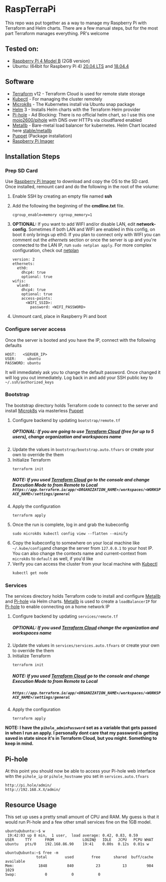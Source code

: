 # RaspTerraPi 
This repo was put together as a way to manage my Raspberry Pi with Terraform and Helm charts. There are a few manual steps, but for the most part Terraform manages everything. PR's welcome

## Tested on:
* [Raspberry Pi 4 Model B](https://www.raspberrypi.org/products/raspberry-pi-4-model-b/) (2GB version)
* Ubuntu: (64bit for Raspberry Pi 4) [20.04 LTS](https://ubuntu.com/download/raspberry-pi) and  [18.04.4](http://cdimage.ubuntu.com/releases/18.04.4/release/ubuntu-18.04.4-preinstalled-server-arm64+raspi4.img.xz)

## Software
* [Terraform](https://www.terraform.io/) v12 - Terraform Cloud is used for remote state storage
* [Kubectl](https://kubernetes.io/docs/tasks/tools/install-kubectl/) - For managing the cluster remotely
* [Microk8s](https://microk8s.io/) - The Kubernetes install via Ubuntu snap package
* [Helm](https://helm.sh/) 3 - Installs Helm charts with the Terraform Helm provider
* [Pi-hole](https://pi-hole.net/) - Ad Blocking: There is no official helm chart, so I use this one [mojo2600/pihole](https://hub.helm.sh/charts/mojo2600/pihole) with DNS over HTTPs via cloudflared enabled
* [Metallb](https://metallb.universe.tf/) - Bare-metal load balancer for kubernetes. Helm Chart located here [stable/metallb](https://github.com/helm/charts/tree/master/stable/metallb)
* [Puppet](https://puppet.com/) (Package installation)
* [Raspberry Pi Imager](https://www.raspberrypi.org/blog/raspberry-pi-imager-imaging-utility/)

## Installation Steps

### Prep SD Card
Use [Raspberry Pi Imager](https://www.raspberrypi.org/blog/raspberry-pi-imager-imaging-utility/) to download and copy the OS to the SD card.
Once installed, remount card and do the following in the root of the volume:

1. Enable SSH by creating an empty file named **ssh**
1. Add the following the beginning of the **cmdline.txt** file.
    ```
    cgroup_enable=memory cgroup_memory=1
    ```
1. **OPTIONAL:** If you want to add WIFI and/or disable LAN, edit **network-config**. Sometimes if both LAN and WIFI are enabled in this config, on boot it only brings up eth0. If you plan to connect only with WIFI you can comment out the _ethernets_ section or once the server is up and you're connected to the LAN IP, run `sudo netplan apply`. For more complex configuration, check out [netplan](https://ubuntu.com/blog/ubuntu-bionic-netplan)

    ```
    version: 2
    ethernets:
      eth0:
        dhcp4: true
        optional: true
    wifis:
      wlan0:
        dhcp4: true
        optional: true
        access-points:
          <WIFI_SSID>:
            password: <WIFI_PASSWORD>
    ```
1. Unmount card, place in Raspberry Pi and boot

### Configure server access
Once the server is booted and you have the IP, connect with the following defaults
```
HOST:   <SERVER_IP>
USER:     ubuntu
PASSWORD: ubuntu
```
It will immediately ask you to change the default password. Once changed it will log you out immediately. Log back in and add your SSH public key to `~/.ssh/authorized_keys`

### Bootstrap
The bootstrap directory holds Terraform code to connect to the server and install [Microk8s](https://microk8s.io/) via masterless [Puppet](https://puppet.com/)

1. Configure backend by updating `bootstrap/remote.tf`
    ##### OPTIONAL: If you are going to use [Terraform Cloud](https://www.hashicorp.com/products/terraform/pricing/) (free for up to 5 users), change organization and workspaces name
1. Update the values in `bootstrap/bootstrap.auto.tfvars` or create your own to override the them
1. Initialize Terraform
    ```
    terraform init
    ```
    ##### NOTE: If you used [Terraform Cloud](https://www.hashicorp.com/products/terraform/pricing/) go to the console and change Execution Mode to from **Remote** to **Local** `https://app.terraform.io/app/<ORGANIZATION_NAME>/workspaces/<WORKSPACE_NAME>/settings/general`
1. Apply the configuration
    ```
    terraform apply
    ```
1. Once the run is complete, log in and grab the kubeconfig
    ```
    sudo microk8s kubectl config view --flatten --minify
    ```
1. Copy the kubeconfig to somewhere on your local machine like `~/.kube/config`and change the server from `127.0.0.1` to your host IP. You can also change the contexts name and current-context from `microk8s` to `default` as well, if you'd like
1. Verify you can access the cluster from your local machine with [Kubectl](https://kubernetes.io/docs/tasks/tools/install-kubectl/)
    ```
    kubectl get node
    ```

### Services
The services directory holds Terraform code to install and configure [Metallb](https://metallb.universe.tf/) and [Pi-hole](https://pi-hole.net/) via Helm charts. [Metallb](https://metallb.universe.tf/) is used to create a `loadBalancerIP` for [Pi-hole](https://pi-hole.net/) to enable connecting on a home network IP

1. Configure backend by updating `services/remote.tf`
    ##### OPTIONAL: If you used [Terraform Cloud](https://www.hashicorp.com/products/terraform/pricing/) change the organization and workspaces name
1. Update the values in `services/services.auto.tfvars` or create your own to override the them
1. Initialize Terraform
    ```
    terraform init
    ```
    ##### NOTE: If you used [Terraform Cloud](https://www.hashicorp.com/products/terraform/pricing/) go to the console and change Execution Mode to from **Remote** to **Local** 
    ##### ```https://app.terraform.io/app/<ORGANIZATION_NAME>/workspaces/<WORKSPACE_NAME>/settings/general```
1. Apply the configuration
    ```
    terraform apply
    ```
**NOTE: I have the `pihole_adminPassword` set as a variable that gets passed in when I run an apply. I personally dont care that my password is getting saved in state since it's in Terraform Cloud, but you might. Something to keep in mind.**

## Pi-hole
At this point you should now be able to access your Pi-hole web interface witn the `pihole_ip` or `pihole_hostname` you set in `services.auto.tfvars`

```
http://pi.hole/admin/
http://192.168.X.X/admin/
```


## Resource Usage
This set up uses a pretty small amount of CPU and RAM. My guess is that it would run Pi-hole and a few other small services fine on the 1GB model.

```
ubuntu@ubuntu:~$ w
 19:42:03 up 8 min,  1 user,  load average: 0.42, 0.83, 0.59
USER     TTY      FROM             LOGIN@   IDLE   JCPU   PCPU WHAT
ubuntu   pts/0    192.168.86.90    19:41    0.00s  0.12s  0.01s w
```
```
ubuntu@ubuntu:~$ free -m
              total        used        free      shared  buff/cache   available
Mem:           1848         840          23          13         984        1029
Swap:             0           0           0
```